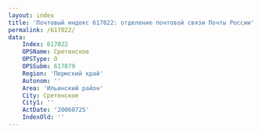 ```yaml
---
layout: index
title: 'Почтовый индекс 617022: отделение почтовой связи Почты России'
permalink: /617022/
data:
    Index: 617022
    OPSName: Сретенское
    OPSType: О
    OPSSubm: 617079
    Region: 'Пермский край'
    Autonom: ''
    Area: 'Ильинский район'
    City: Сретенское
    City1: ''
    ActDate: '20060725'
    IndexOld: ''
---
```


